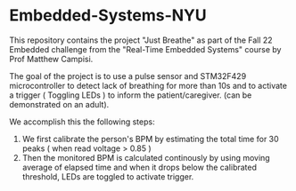# Embedded-Systems-NYU

This repository contains the project "Just Breathe" as part of the Fall 22 Embedded challenge from the "Real-Time Embedded Systems" course by Prof Matthew Campisi. 

The goal of the project is to use a pulse sensor and STM32F429 microcontroller to
detect lack of breathing for more than 10s and to activate a trigger ( Toggling LEDs ) to inform the
patient/caregiver. (can be demonstrated on an adult). 

We accomplish this the following steps: 
1. We first calibrate the person's BPM by estimating the total time for 30 peaks ( when read voltage > 0.85 )
2. Then the monitored BPM is calculated continously by using moving average of elapsed time and when it drops below the calibrated threshold, LEDs are toggled to activate trigger. 
